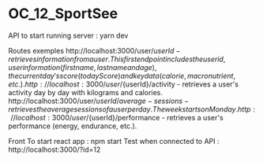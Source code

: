 # OC_12_SportSee

API 
to start running server : yarn dev

Routes exemples
http://localhost:3000/user/${userId} - retrieves information from a user. This first endpoint includes the user id, user information (first name, last name and age), the current day's score (todayScore) and key data (calorie, macronutrient, etc.).
http://localhost:3000/user/${userId}/activity - retrieves a user's activity day by day with kilograms and calories.
http://localhost:3000/user/${userId}/average-sessions - retrieves the average sessions of a user per day. The week starts on Monday.
http://localhost:3000/user/${userId}/performance - retrieves a user's performance (energy, endurance, etc.).

Front 
To start react app : npm start 
Test when connected to API : http://localhost:3000/?id=12